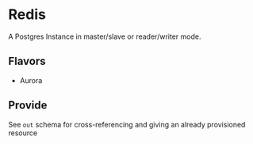 # Redis

A Postgres Instance in master/slave or reader/writer mode.

## Flavors

- Aurora

## Provide

See `out` schema for cross-referencing and giving an already provisioned resource